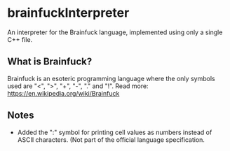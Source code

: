 # brainfuckInterpreter
An interpreter for the Brainfuck language, implemented using only a single C++ file.

## What is Brainfuck?
Brainfuck is an esoteric programming language where the only symbols used are "<", ">", "+", "-", "." and "!".
Read more: https://en.wikipedia.org/wiki/Brainfuck

## Notes
- Added the ":" symbol for printing cell values as numbers instead of ASCII characters. (Not part of the official language specification.
